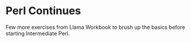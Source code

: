 Perl Continues
==============

Few more exercises from Llama Workbook to brush up the basics before starting Intermediate Perl.
